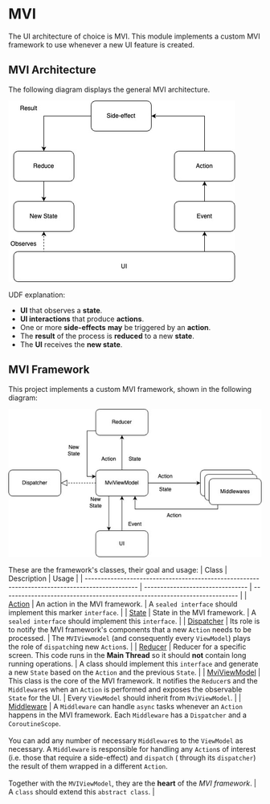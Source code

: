 # MVI

The UI architecture of choice is MVI. This module implements a custom MVI framework to use whenever a new UI feature is
created.

## MVI Architecture

The following diagram displays the general MVI architecture.

![MVI](./assets/mvi-arch.jpg "MVI")

UDF explanation:

- **UI** that observes a **state**.
- **UI interactions** that produce **actions**.
- One or more **side-effects** **may** be triggered by an **action**.
- The **result** of the process is **reduced** to a new **state**.
- The **UI** receives the **new state**.

## MVI Framework

This project implements a custom MVI framework, shown in the following diagram:

![MVI Framework](./assets/mvi-framework.jpg "MVI Framework")

These are the framework's classes, their goal and usage:
| Class | Description | Usage |
| ---------------------------------------------------------------------------------------------- | -------------------------------- | ------------------------------------------------------------------------- |
| [Action](src/main/kotlin/com/houlis/haris/picfind/ui/common/mvi/Action.kt)   | An action in the MVI framework. |
A `sealed interface` should implement this marker `interface`. |
| [State](src/main/kotlin/com/houlis/haris/picfind/ui/common/mvi/State.kt)     | State in the MVI framework. |
A `sealed interface` should implement this `interface`. |
| [Dispatcher](src/main/kotlin/com/houlis/haris/picfind/ui/common/mvi/Dispatcher.kt)     | Its role is to notify the MVI
framework's components that a new `Action` needs to be processed. | The `MVIViewmodel` (and consequently every `ViewModel`)
plays the role of `dispatch`ing new `Action`s. |
| [Reducer](src/main/kotlin/com/houlis/haris/picfind/ui/common/mvi/Reducer.kt) | Reducer for a specific screen. This code
runs in the **Main Thread** so it should **not** contain long running operations. | A class should implement this `interface`
and generate a new `State` based on the `Action` and the previous `State`. |
| [MviViewModel](src/main/kotlin/com/houlis/haris/picfind/ui/common/mvi/MviViewModel.kt) | This class is the core of the MVI
framework. It notifies the `Reducer`s and the `Middleware`s when an `Action` is performed and exposes the observable `State`
for the UI. | Every `ViewModel` should inherit from `MviViewModel`. |
| [Middleware](src/main/kotlin/com/houlis/haris/picfind/ui/common/mvi/Middleware.kt) | A `Middleware` can handle `async`
tasks whenever an `Action` happens in the MVI framework. Each `Middleware` has a `Dispatcher` and
a `CoroutineScope`.</br></br>  You can add any number of necessary `Middleware`s to the `ViewModel` as necessary.
A `Middleware` is responsible for handling any `Action`s of interest (i.e. those that require a side-effect) and `dispatch` (
through its `dispatcher`) the result of them wrapped in a different `Action`.</br></br> Together with the `MVIViewModel`,
they are the **heart** of the _MVI framework_. | A `class` should extend this `abstract class`. |
